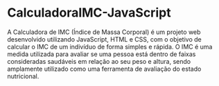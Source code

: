 # CalculadoraIMC-JavaScript
 A Calculadora de IMC (Índice de Massa Corporal) é um projeto web desenvolvido utilizando JavaScript, HTML e CSS, com o objetivo de calcular o IMC de um indivíduo de forma simples e rápida. O IMC é uma medida utilizada para avaliar se uma pessoa está dentro de faixas consideradas saudáveis em relação ao seu peso e altura, sendo amplamente utilizado como uma ferramenta de avaliação do estado nutricional.
